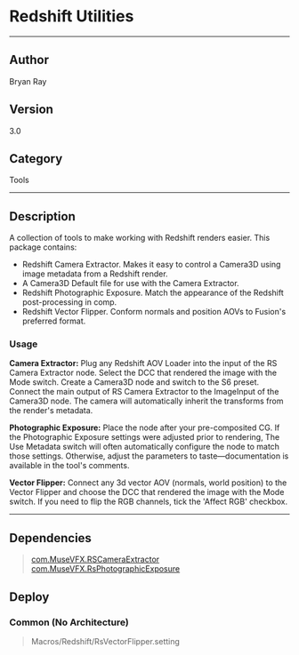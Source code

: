 # Redshift Utilities
___

## Author
Bryan Ray

## Version
3.0

## Category
Tools

___

## Description
<p>A collection of tools to make working with Redshift renders easier. This package contains:</p>


<ul>
	<li>Redshift Camera Extractor. Makes it easy to control a Camera3D using image metadata from a Redshift render.</li>
	<li>A Camera3D Default file for use with the Camera Extractor. </li>
	<li>Redshift Photographic Exposure. Match the appearance of the Redshift post-processing in comp.</li>
	<li>Redshift Vector Flipper. Conform normals and position AOVs to Fusion's preferred format.</li>
</ul>

<h3>Usage</h3>
<p><strong>Camera Extractor:</strong> Plug any Redshift AOV Loader into the input of the RS Camera Extractor node. Select the DCC that rendered the image with the Mode switch. Create a Camera3D node and switch to the S6 preset. Connect the main output of RS Camera Extractor to the ImageInput of the Camera3D node. The camera will automatically inherit the transforms from the render's metadata.</p>
<p><strong>Photographic Exposure:</strong> Place the node after your pre-composited CG. If the Photographic Exposure settings were adjusted prior to rendering, The Use Metadata switch will often automatically configure the node to match those settings. Otherwise, adjust the parameters to taste—documentation is available in the tool's comments.</p>
<p><strong>Vector Flipper:</strong> Connect any 3d vector AOV (normals, world position) to the Vector Flipper and choose the DCC that rendered the image with the Mode switch. If you need to flip the RGB channels, tick the 'Affect RGB' checkbox.

___

## Dependencies

> [com.MuseVFX.RSCameraExtractor](com.MuseVFX.RSCameraExtractor.md)  
> [com.MuseVFX.RsPhotographicExposure](com.MuseVFX.RsPhotographicExposure.md)  
## Deploy

### Common (No Architecture)

> Macros/Redshift/RsVectorFlipper.setting  

